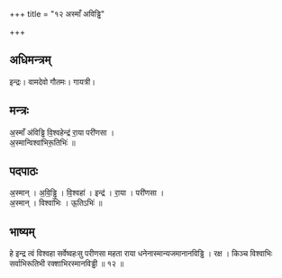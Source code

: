 +++
title = "१२ अस्माँ अविड्ढि"

+++
## अधिमन्त्रम्
इन्द्रः। वामदेवो गौतमः। गायत्री।

## मन्त्रः
अ॒स्माँ अ॑विड्ढि वि॒श्वहेन्द्र॑ रा॒या परी॑णसा ।  
अ॒स्मान्विश्वा॑भिरू॒तिभिः॑ ॥

## पदपाठः
अ॒स्मान् । अ॒वि॒ड्ढि॒ । वि॒श्वहा॑ । इन्द्र॑ । रा॒या । परी॑णसा ।  
अ॒स्मान् । विश्वा॑भिः । ऊ॒तिऽभिः॑ ॥

## भाष्यम्
हे इन्द्र त्वं विश्वहा सर्वेष्वहःसु परीणसा महता राया धनेनास्मान्यजमानानविड्ढि । रक्ष । किञ्च विश्वाभिः सर्वाभिरूतिभी रक्शाभिरस्मानविड्ढी ॥ १२ ॥